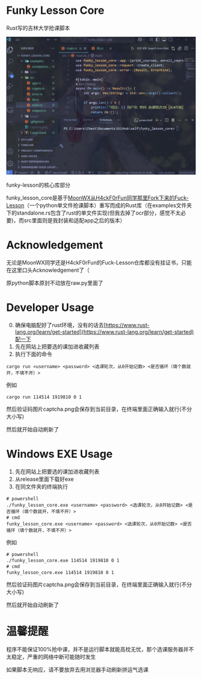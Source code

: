 # Funky Lesson Core

Rust写的吉林大学抢课脚本

![funky_lesson_core GIF演示](./funky-lesson-core.gif)

funky-lesson的核心库部分

funky_lesson_core是基于[MoonWX从H4ckF0rFun同学那里Fork下来的Fuck-Lesson](https://github.com/MoonWX/Fuck-Lesson)（一个python单文件抢课脚本）重写而成的Rust库（在examples文件夹下的standalone.rs包含了rust的单文件实现(但我去掉了ocr部分，感觉不太必要)，而src里面则是我封装和适配app之后的版本）

# Acknowledgement

无论是MoonWX同学还是H4ckF0rFun的Fuck-Lesson仓库都没有挂证书，只能在这里口头Acknowledgement了（

原python脚本原封不动放在raw.py里面了


# Developer Usage

0. 确保电脑配好了rust环境，没有的话去[https://www.rust-lang.org/learn/get-started](https://www.rust-lang.org/learn/get-started)配一下
1. 先在网站上把要选的课加进收藏列表
2. 执行下面的命令

```shell
cargo run <username> <password> <选课轮次，从0开始记数> <是否循环（填个数就开，不填不开）>
```

例如
```shell
cargo run 114514 1919810 0 1
```

然后验证码图片captcha.png会保存到当前目录，在终端里面正确输入就行(不分大小写)

然后就开始自动刷新了

# Windows EXE Usage

1. 先在网站上把要选的课加进收藏列表
2. 从release里面下载好exe
3. 在同文件夹的终端执行
```shell
# powershell
./funky_lesson_core.exe <username> <password> <选课轮次，从0开始记数> <是否循环（填个数就开，不填不开）>
# cmd
funky_lesson_core.exe <username> <password> <选课轮次，从0开始记数> <是否循环（填个数就开，不填不开）>
```

例如
```shell
# powershell
./funky_lesson_core.exe 114514 1919810 0 1
# cmd
funky_lesson_core.exe 114514 1919810 0 1
```

然后验证码图片captcha.png会保存到当前目录，在终端里面正确输入就行(不分大小写)

然后就开始自动刷新了

# 温馨提醒

程序不能保证100%抢中课，并不是运行脚本就能高枕无忧，那个选课服务器并不太稳定，严重的网络中断可能随时发生

如果脚本无响应，请不要放弃去用浏览器手动刷新拼运气选课
